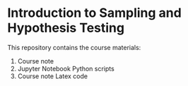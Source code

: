 # Introduction to Sampling and Hypothesis Testing

This repository contains the course materials:

1. Course note
2. Jupyter Notebook Python scripts
3. Course note Latex code
